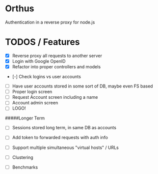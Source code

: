 Orthus
======

Authentication in a reverse proxy for node.js


TODOS / Features
=====
- [x] Reverse proxy all requests to another server
- [x] Login with Google OpenID
- [x] Refactor into proper controllers and models
- [-] Check logins vs user accounts
- [ ] Have user accounts stored in some sort of DB, maybe even FS based
- [ ] Proper login screen
- [ ] Request Account screen including a name
- [ ] Account admin screen
- [ ] LOGO!

#####Longer Term
- [ ] Sessions stored long term, in same DB as accounts
- [ ] Add token to forwarded requests with auth info
- [ ] Support multiple simultaneous "virtual hosts" / URLs
- [ ] Clustering
- [ ] Benchmarks

